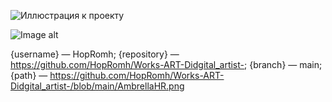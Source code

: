 ![Иллюстрация к проекту](https://github.com/HopRomh/Works-ART-Didgital_artist-/blob/main/AmbrellaHR.png)

![Image alt](https://github.com/{username}/{repository}/raw/{branch}/{path}/image.png)

{username} — HopRomh;
{repository} — https://github.com/HopRomh/Works-ART-Didgital_artist-;
{branch} — main;
{path} — https://github.com/HopRomh/Works-ART-Didgital_artist-/blob/main/AmbrellaHR.png
